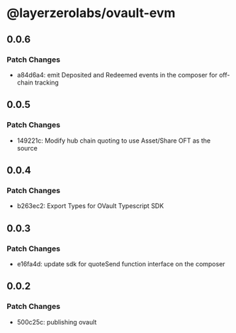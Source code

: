 # @layerzerolabs/ovault-evm

## 0.0.6

### Patch Changes

- a84d6a4: emit Deposited and Redeemed events in the composer for off-chain tracking

## 0.0.5

### Patch Changes

- 149221c: Modify hub chain quoting to use Asset/Share OFT as the source

## 0.0.4

### Patch Changes

- b263ec2: Export Types for OVault Typescript SDK

## 0.0.3

### Patch Changes

- e16fa4d: update sdk for quoteSend function interface on the composer

## 0.0.2

### Patch Changes

- 500c25c: publishing ovault
